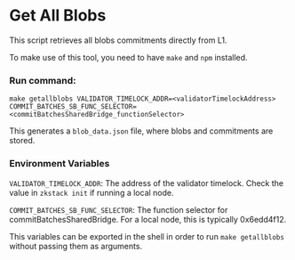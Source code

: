 # Get All Blobs

This script retrieves all blobs commitments directly from L1.

To make use of this tool, you need to have `make` and `npm` installed.

### Run command:
```
make getallblobs VALIDATOR_TIMELOCK_ADDR=<validatorTimelockAddress> COMMIT_BATCHES_SB_FUNC_SELECTOR=<commitBatchesSharedBridge_functionSelector>
```

This generates a `blob_data.json` file, where blobs and commitments are stored.

### Environment Variables
`VALIDATOR_TIMELOCK_ADDR`: The address of the validator timelock. Check the value in `zkstack init` if running a local node.

`COMMIT_BATCHES_SB_FUNC_SELECTOR`: The function selector for commitBatchesSharedBridge. For a local node, this is typically 0x6edd4f12.

This variables can be exported in the shell in order to run `make getallblobs` without passing them as arguments.
